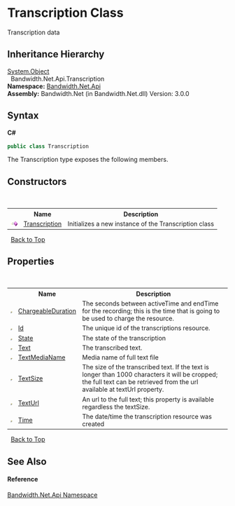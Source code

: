 ﻿# Transcription Class
 

Transcription data


## Inheritance Hierarchy
<a href="http://msdn2.microsoft.com/en-us/library/e5kfa45b" target="_blank">System.Object</a><br />&nbsp;&nbsp;Bandwidth.Net.Api.Transcription<br />
**Namespace:**&nbsp;<a href ="N_Bandwidth_Net_Api.md">Bandwidth.Net.Api</a><br />**Assembly:**&nbsp;Bandwidth.Net (in Bandwidth.Net.dll) Version: 3.0.0

## Syntax

**C#**<br />
``` C#
public class Transcription
```

The Transcription type exposes the following members.


## Constructors
&nbsp;<table><tr><th></th><th>Name</th><th>Description</th></tr><tr><td>![Public method](media/pubmethod.gif "Public method")</td><td><a href ="M_Bandwidth_Net_Api_Transcription__ctor.md">Transcription</a></td><td>
Initializes a new instance of the Transcription class</td></tr></table>&nbsp;
<a href="#transcription-class">Back to Top</a>

## Properties
&nbsp;<table><tr><th></th><th>Name</th><th>Description</th></tr><tr><td>![Public property](media/pubproperty.gif "Public property")</td><td><a href ="P_Bandwidth_Net_Api_Transcription_ChargeableDuration.md">ChargeableDuration</a></td><td>
The seconds between activeTime and endTime for the recording; this is the time that is going to be used to charge the resource.</td></tr><tr><td>![Public property](media/pubproperty.gif "Public property")</td><td><a href ="P_Bandwidth_Net_Api_Transcription_Id.md">Id</a></td><td>
The unique id of the transcriptions resource.</td></tr><tr><td>![Public property](media/pubproperty.gif "Public property")</td><td><a href ="P_Bandwidth_Net_Api_Transcription_State.md">State</a></td><td>
The state of the transcription</td></tr><tr><td>![Public property](media/pubproperty.gif "Public property")</td><td><a href ="P_Bandwidth_Net_Api_Transcription_Text.md">Text</a></td><td>
The transcribed text.</td></tr><tr><td>![Public property](media/pubproperty.gif "Public property")</td><td><a href ="P_Bandwidth_Net_Api_Transcription_TextMediaName.md">TextMediaName</a></td><td>
Media name of full text file</td></tr><tr><td>![Public property](media/pubproperty.gif "Public property")</td><td><a href ="P_Bandwidth_Net_Api_Transcription_TextSize.md">TextSize</a></td><td>
The size of the transcribed text. If the text is longer than 1000 characters it will be cropped; the full text can be retrieved from the url available at textUrl property.</td></tr><tr><td>![Public property](media/pubproperty.gif "Public property")</td><td><a href ="P_Bandwidth_Net_Api_Transcription_TextUrl.md">TextUrl</a></td><td>
An url to the full text; this property is available regardless the textSize.</td></tr><tr><td>![Public property](media/pubproperty.gif "Public property")</td><td><a href ="P_Bandwidth_Net_Api_Transcription_Time.md">Time</a></td><td>
The date/time the transcription resource was created</td></tr></table>&nbsp;
<a href="#transcription-class">Back to Top</a>

## See Also


#### Reference
<a href ="N_Bandwidth_Net_Api.md">Bandwidth.Net.Api Namespace</a><br />